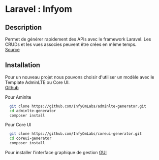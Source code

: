 # Laravel : Infyom

## Description

Permet de générer rapidement des APIs avec le framework Laravel. Les CRUDs et les vues associes peuvent être crées en même temps.  
[Source](http://labs.infyom.com/laravelgenerator/)


## Installation
Pour un nouveau projet nous pouvons choisir d'utiliser un modèle avec le Template AdminLTE ou Core UI.  
[Github](https://github.com/infyomlabs)   

Pour Aminlte
```bash
  git clone https://github.com/InfyOmLabs/adminlte-generator.git
  cd adminlte-generator
  composer install
```

Pour Core UI
```bash
  git clone https://github.com/InfyOmLabs/coreui-generator.git
  cd coreui-generator
  composer install
```

Pour installer l'interface graphique de gestion [GUI](http://labs.infyom.com/laravelgenerator/docs/6.0/gui-interface)
